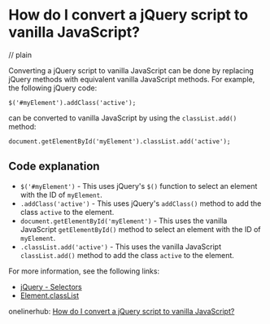 # How do I convert a jQuery script to vanilla JavaScript?
// plain

Converting a jQuery script to vanilla JavaScript can be done by replacing jQuery methods with equivalent vanilla JavaScript methods. For example, the following jQuery code:
```
$('#myElement').addClass('active');
```
can be converted to vanilla JavaScript by using the `classList.add()` method:
```
document.getElementById('myElement').classList.add('active');
```

## Code explanation


- `$('#myElement')` - This uses jQuery's `$()` function to select an element with the ID of `myElement`.
- `.addClass('active')` - This uses jQuery's `addClass()` method to add the class `active` to the element.
- `document.getElementById('myElement')` - This uses the vanilla JavaScript `getElementById()` method to select an element with the ID of `myElement`.
- `.classList.add('active')` - This uses the vanilla JavaScript `classList.add()` method to add the class `active` to the element.

For more information, see the following links:

- [jQuery - Selectors](https://api.jquery.com/category/selectors/)
- [Element.classList](https://developer.mozilla.org/en-US/docs/Web/API/Element/classList)

onelinerhub: [How do I convert a jQuery script to vanilla JavaScript?](https://onelinerhub.com/jquery/how-do-i-convert-a-jquery-script-to-vanilla-javascript)